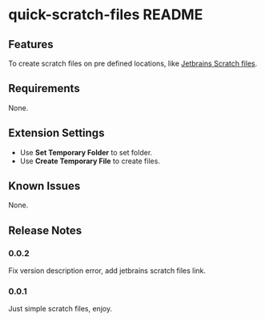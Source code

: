 # quick-scratch-files README

## Features

To create scratch files on pre defined locations, like [Jetbrains Scratch files](https://www.jetbrains.com/help/idea/scratches.html).

## Requirements

None.

## Extension Settings

* Use **Set Temporary Folder** to set folder.
* Use **Create Temporary File** to create files.

## Known Issues

None.

## Release Notes

### 0.0.2

Fix version description error, add jetbrains scratch files link.

### 0.0.1

Just simple scratch files, enjoy.
